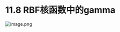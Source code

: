 # 11.8 RBF核函数中的gamma

![image.png](https://upload-images.jianshu.io/upload_images/7220971-6735c1cb53dd8f0e.png?imageMogr2/auto-orient/strip%7CimageView2/2/w/1240)


